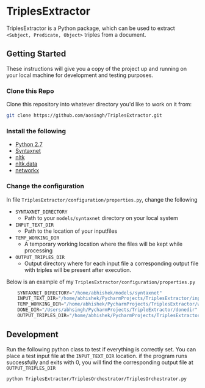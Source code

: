 # TriplesExtractor
TriplesExtractor is a Python package, which can be used to extract `<Subject, Predicate, Object>` triples from a document.

## Getting Started
These instructions will give you a copy of the project up and running on your local machine for development and testing purposes.

### Clone this Repo
Clone this repository into whatever directory you'd like to work on it from:

```bash
git clone https://github.com/aosingh/TriplesExtractor.git
```

### Install the following
*   [Python 2.7](https://www.python.org/download/releases/2.7/)
*   [Syntaxnet](https://github.com/tensorflow/models/tree/master/syntaxnet) 
*   [nltk](http://www.nltk.org/)  
*   [nltk.data](http://www.nltk.org/data.html)
*   [networkx](https://networkx.readthedocs.io/en/stable/download.html)

### Change the configuration
In file `TriplesExtractor/configuration/properties.py`, change the following

*  `SYNTAXNET_DIRECTORY` 
    * Path to your `models/syntaxnet` directory on your local system
*  `INPUT_TEXT_DIR`
    * Path to the location of your inputfiles
*  `TEMP_WORKING_DIR`
    * A temporary working location where the files will be kept while processing
*   `OUTPUT_TRIPLES_DIR`
    * Output directory where for each input file a corresponding output file with triples will be present after execution.
 
Below is an example of my `TriplesExtractor/configuration/properties.py`
```python
    SYNTAXNET_DIRECTORY="/home/abhishek/models/syntaxnet"
    INPUT_TEXT_DIR="/home/abhishek/PycharmProjects/TriplesExtractor/inputfiles"
    TEMP_WORKING_DIR="/home/abhishek/PycharmProjects/TriplesExtractor/workingdir"
    DONE_DIR="/Users/abhsingh/PycharmProjects/TripleExtractor/donedir"
    OUTPUT_TRIPLES_DIR="/home/abhishek/PycharmProjects/TriplesExtractor/output"
```

## Development
Run the following python class to test if everything is correctly set.
You can place a test input file at the `INPUT_TEXT_DIR` location.
if the program runs successfully and exits with 0, you will find the corresponding output file at `OUTPUT_TRIPLES_DIR`
```bash
python TriplesExtractor/TriplesOrchestrator/TriplesOrchestrator.py

``` 

